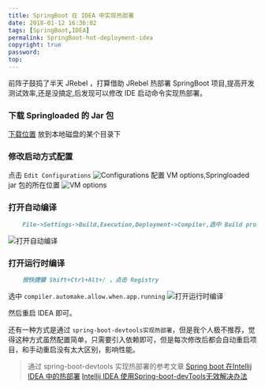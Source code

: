 ```yaml
---
title: SpringBoot 在 IDEA 中实现热部署
date: 2018-01-12 16:36:02
tags: [SpringBoot,IDEA]
permalink: SpringBoot-hot-deployment-idea
copyright: true
password:
top:
---
```


前阵子鼓捣了半天 JRebel ，打算借助 JRebel 热部署 SpringBoot 项目,提高开发测试效率,还是没搞定,后发现可以修改 IDE 启动命令实现热部署。
<!-- more -->

### 下载 Springloaded 的 Jar 包
[下载位置](http://mvnrepository.com/artifact/org.springframework/springloaded/1.2.6.RELEASE)
放到本地磁盘的某个目录下
### 修改启动方式配置
点击 `Edit Configurations`
![Configurations](/img/aaaaa.png)
配置 VM options,Springloaded jar 包的所在位置
![VM options](/img/vvv.png)

### 打开自动编译
```markdown
    File->Settings->Build,Execution,Deployment->Compiler,选中 Build project automatically 
```
![打开自动编译](/img/qqqqq.png)

### 打开运行时编译
```markdown
    按快捷键 Shift+Ctrl+Alt+/ ，点击 Registry 
```
选中 `compiler.automake.allow.when.app.running`
![打开运行时编译](/img/wwww.png)

然后重启 IDEA 即可。

还有一种方式是通过 `spring-boot-devtools实现热部署`，但是我个人极不推荐，觉得这种方式虽然配置简单，只需要引入依赖即可，但是每次修改后都会自动重启项目，和手动重启没有太大区别，影响性能。
> 通过 spring-boot-devtools 实现热部署的参考文章
> [Spring boot 在Intellij IDEA 中的热部署](https://www.cnblogs.com/xiong233/p/6796847.html)
> [Intellij IDEA 使用Spring-boot-devTools无效解决办法](http://blog.csdn.net/u013938484/article/details/77541050)